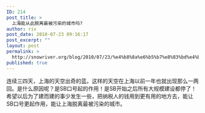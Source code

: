 ```yaml
---
ID: 214
post_title: >
  上海能从此脱离最被污染的城市吗?
author: riv
post_date: 2010-07-23 09:16:17
post_excerpt: ""
layout: post
permalink: >
  http://snowriver.org/blog/2010/07/23/%e4%b8%8a%e6%b5%b7%e8%83%bd%e4%bb%8e%e6%ad%a4%e8%84%b1%e7%a6%bb%e6%9c%80%e8%a2%ab%e6%b1%a1%e6%9f%93%e7%9a%84%e5%9f%8e%e5%b8%82%e5%90%97/
published: true
---
```

连续三四天，上海的天空出奇的蓝。这样的天空在上海以前一年也就出现那么一两回。是什么原因呢？是SB口号起的作用！是SB开始之后所有大规模建设都停了！希望以后为了建而建的事少发生一些，把纳税人的钱用到更有用的地方去，能让SB口号更起作用，能让上海脱离最被污染的城市。